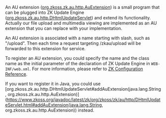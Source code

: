 An AU extension
([org.zkoss.zk.au.http.AuExtension](https://www.zkoss.org/javadoc/latest/zk/org/zkoss/zk/au/http/AuExtension.html))
is a small program that can be plugged into ZK Update Engine
([org.zkoss.zk.au.http.DHtmlUpdateServlet](https://www.zkoss.org/javadoc/latest/zk/org/zkoss/zk/au/http/DHtmlUpdateServlet.html)) and extend
its functionality. Actually our file upload and multimedia viewing are
implemented as an AU extension that you can replace with your
implementation.

An AU extension is associated with a name starting with slash, such as
"/upload". Then each time a request targeting /zkau/upload will be
forwarded to this extension for service.

To register an AU extension, you could specify the name and the class
name as the initial parameter of the declaration of ZK Update Engine in
`WEB-INF/web.xml`. For more information, please refer to [ZK Configuration Reference]({{site.baseurl}}/zk_config_ref/zk_au_engine).

If you want to register it in Java, you could use
[org.zkoss.zk.au.http.DHtmlUpdateServlet#addAuExtension(java.lang.String, org.zkoss.zk.au.http.AuExtension)](https://www.zkoss.org/javadoc/latest/zk/org/zkoss/zk/au/http/DHtmlUpdateServlet.html#addAuExtension(java.lang.String, org.zkoss.zk.au.http.AuExtension))
instead.
